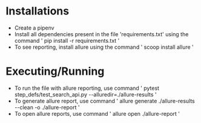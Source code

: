 # Installations
 * Create a pipenv
 * Install all dependencies present in the file 'requirements.txt' using the command ' pip install -r requirements.txt '
 * To see reporting, install allure using the command ' scoop install allure '

# Executing/Running
* To run the file with allure reporting, use command ' pytest step_defs/test_search_api.py  --alluredir=./allure-results '
* To generate allure report, use command ' allure generate ./allure-results --clean -o ./allure-report '
* To open allure reports, use command ' allure open ./allure-report '

